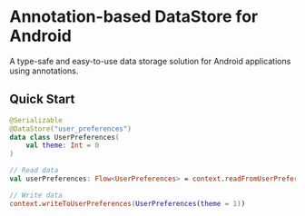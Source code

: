 # Annotation-based DataStore for Android

A type-safe and easy-to-use data storage solution for Android applications using annotations.

## Quick Start

```kotlin
@Serializable
@DataStore("user_preferences")
data class UserPreferences(
    val theme: Int = 0
)

// Read data
val userPreferences: Flow<UserPreferences> = context.readFromUserPreferences()

// Write data
context.writeToUserPreferences(UserPreferences(theme = 1))
```
